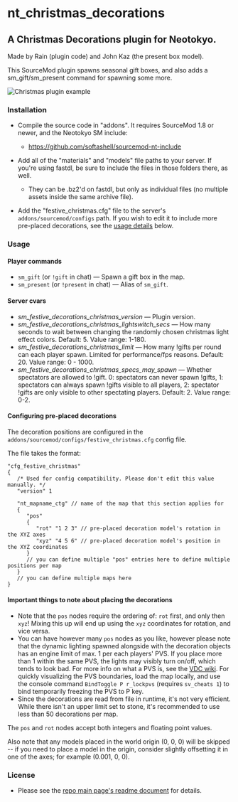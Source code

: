 # nt_christmas_decorations

## A Christmas Decorations plugin for Neotokyo.

Made by Rain (plugin code) and John Kaz (the present box model).

This SourceMod plugin spawns seasonal gift boxes, and also adds a sm_gift/sm_present command for spawning some more.

![Christmas plugin example](https://github.com/Rainyan/nt-festive-decorations/raw/master/example_images/xmas.jpg "Christmas plugin example")

### Installation

* Compile the source code in "addons". It requires SourceMod 1.8 or newer, and the Neotokyo SM include:
    * https://github.com/softashell/sourcemod-nt-include

* Add all of the "materials" and "models" file paths to your server. If you're using fastdl, be sure to include the files in those folders there, as well.
    * They can be .bz2'd on fastdl, but only as individual files (no multiple assets inside the same archive file).

* Add the "festive_christmas.cfg" file to the server's `addons/sourcemod/configs` path. If you wish to edit it to include more pre-placed decorations, see the [usage details](#configuring-pre-placed-decorations) below.

### Usage

#### Player commands
* `sm_gift` (or `!gift` in chat) — Spawn a gift box in the map.
* `sm_present` (or `!present` in chat) — Alias of `sm_gift`.

#### Server cvars
* *sm_festive_decorations_christmas_version* — Plugin version.
* *sm_festive_decorations_christmas_lightswitch_secs* — How many seconds to wait between changing the randomly chosen christmas light effect colors. Default: 5. Value range: 1-180.
* *sm_festive_decorations_christmas_limit* — How many !gifts per round can each player spawn. Limited for performance/fps reasons. Default: 20. Value range: 0 - 1000.
* *sm_festive_decorations_christmas_specs_may_spawn* — Whether spectators are allowed to !gift. 0: spectators can never spawn !gifts, 1: spectators can always spawn !gifts visible to all players, 2: spectator !gifts are only visible to other spectating players. Default: 2. Value range: 0-2.

#### Configuring pre-placed decorations

The decoration positions are configured in the `addons/sourcemod/configs/festive_christmas.cfg` config file.

The file takes the format:

```kv
"cfg_festive_christmas"
{
   /* Used for config compatibility. Please don't edit this value manually. */
   "version" 1

   "nt_mapname_ctg" // name of the map that this section applies for
   {
      "pos"
      {
         "rot" "1 2 3" // pre-placed decoration model's rotation in the XYZ axes
         "xyz" "4 5 6" // pre-placed decoration model's position in the XYZ coordinates
      }
      // you can define multiple "pos" entries here to define multiple positions per map
   }
   // you can define multiple maps here
}
```

#### Important things to note about placing the decorations

* Note that the `pos` nodes require the ordering of: `rot` first, and only then `xyz`! Mixing this up will end up using the `xyz` coordinates for rotation, and vice versa.
* You can have however many `pos` nodes as you like, however please note that the dynamic lighting spawned alongside with the decoration objects has an engine limit of max. 1 per each players' PVS. If you place more than 1 within the same PVS, the lights may visibly turn on/off, which tends to look bad. For more info on what a PVS is, see the [VDC wiki](https://developer.valvesoftware.com/wiki/PVS). For quickly visualizing the PVS boundaries, load the map locally, and use the console command `BindToggle P r_lockpvs` (requires `sv_cheats 1`) to bind temporarily freezing the PVS to P key.
* Since the decorations are read from file in runtime, it's not very efficient. While there isn't an upper limit set to stone, it's recommended to use less than 50 decorations per map.

The `pos` and `rot` nodes accept both integers and floating point values.

Also note that any models placed in the world origin (0, 0, 0) will be skipped -- if you need to place a model in the origin, consider slightly offsetting it in one of the axes; for example (0.001, 0, 0).

### License

* Please see the [repo main page's readme document](https://github.com/Rainyan/nt-festive-decorations) for details.
